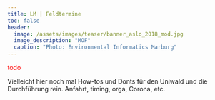 ```yaml
---
title: LM | Feldtermine
toc: false
header:
  image: /assets/images/teaser/banner_aslo_2018_mod.jpg
  image_description: "MOF"
  caption: "Photo: Environmental Informatics Marburg"
---
```



<span style="color:red"> todo </span>

Vielleicht hier noch mal How-tos und Donts für den Uniwald und die Durchführung rein.
Anfahrt, timing, orga, Corona, etc.

